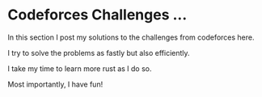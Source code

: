 # Codeforces Challenges ...
In this section I post my solutions to the challenges from codeforces here.

I try to solve the problems as fastly but also efficiently.

I take my time to learn more rust as I do so.

Most importantly, I have fun!


